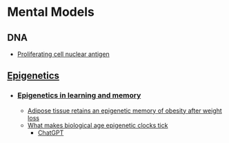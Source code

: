# Mental Models

## DNA
- [Proliferating cell nuclear antigen](dna/pcna.md)
## [Epigenetics](https://en.wikipedia.org/wiki/Epigenetics)
- ### [Epigenetics in learning and memory](https://en.wikipedia.org/wiki/Epigenetics_in_learning_and_memory)
	- [Adipose tissue retains an epigenetic memory of obesity after weight loss](biology/papers/adipose-tissue-retains-an-epigenetic-memory-of-obesity-after-weight-loss.md)
	- [What makes biological age epigenetic clocks tick](https://doi.org/10.1038/s43587-025-00833-1)
		- [ChatGPT](https://chatgpt.com/c/67ce732c-f5b4-8002-80a2-29725538257f)